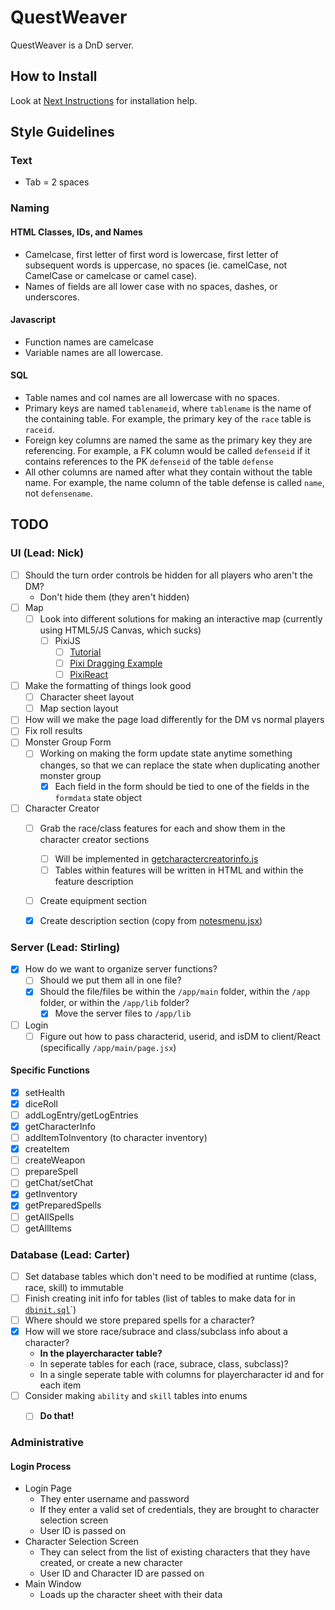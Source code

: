 # QuestWeaver
QuestWeaver is a DnD server.

## How to Install
Look at [Next Instructions](./next.md) for installation help.


## Style Guidelines

### Text
- Tab = 2 spaces

### Naming

#### HTML Classes, IDs, and Names
- Camelcase, first letter of first word is lowercase, first letter of subsequent words is uppercase, no spaces (ie. camelCase, not CamelCase or camelcase or camel case). 
- Names of fields are all lower case with no spaces, dashes, or underscores.

#### Javascript
- Function names are camelcase
- Variable names are all lowercase.

#### SQL
- Table names and col names are all lowercase with no spaces.
- Primary keys are named `tablenameid`, where `tablename` is the name of the containing table. For example, the primary key of the `race` table is `raceid`.
- Foreign key columns are named the same as the primary key they are referencing. For example, a FK column would be called `defenseid` if it contains references to the PK `defenseid` of the table `defense` 
- All other columns are named after what they contain without the table name. For example, the name column of the table defense is called `name`, not `defensename`.



## TODO

### UI (Lead: Nick)
- [ ] Should the turn order controls be hidden for all players who aren't the DM?
  - Don't hide them (they aren't hidden)
- [ ] Map
  - [ ] Look into different solutions for making an interactive map (currently using HTML5/JS Canvas, which sucks)
    - [ ] PixiJS 
      - [ ] [Tutorial](https://blog.logrocket.com/getting-started-pixijs-react-create-canvas/)
      - [ ] [Pixi Dragging Example](https://pixijs.com/examples/events/dragging)
      - [ ] [PixiReact](https://pixijs.io/pixi-react/)
- [ ] Make the formatting of things look good
  - [ ] Character sheet layout
  - [ ] Map section layout
- [ ] How will we make the page load differently for the DM vs normal players
- [ ] Fix roll results
- [ ] Monster Group Form
  - [ ] Working on making the form update state anytime something changes, so that we can replace the state when duplicating another monster group
    - [x] Each field in the form should be tied to one of the fields in the `formdata` state object
- [ ] Character Creator
  - [ ] Grab the race/class features for each and show them in the character creator sections
    - [ ] Will be implemented in [getcharactercreatorinfo.js](app\lib\getcharactercreatorinfo.js)
    - [ ] Tables within features will be written in HTML and within the feature description 
  - [ ] Create equipment section
  - [x] Create description section (copy from [notesmenu.jsx](./app/main/NotesMenu.jsx))


### Server (Lead: Stirling) 
- [x] How do we want to organize server functions? 
  - [ ] Should we put them all in one file?
  - [x] Should the file/files be within the `/app/main` folder, within the `/app` folder, or within the `/app/lib` folder?
    - [x] Move the server files to `/app/lib` 
- [ ] Login
  - [ ] Figure out how to pass characterid, userid, and isDM to client/React (specifically `/app/main/page.jsx`)

#### Specific Functions
- [x] setHealth
- [x] diceRoll
- [ ] addLogEntry/getLogEntries
- [x] getCharacterInfo
- [ ] addItemToInventory (to character inventory)
- [x] createItem
- [ ] createWeapon
- [ ] prepareSpell
- [ ] getChat/setChat
- [x] getInventory
- [x] getPreparedSpells
- [ ] getAllSpells
- [ ] getAllItems

### Database (Lead: Carter)
- [ ] Set database tables which don't need to be modified at runtime (class, race, skill) to immutable
- [ ] Finish creating init info for tables (list of tables to make data for in [`dbinit.sql`](./app/files/sql/dbinitdata.sql)`)
- [ ] Where should we store prepared spells for a character?
- [x] How will we store race/subrace and class/subclass info about a character?
    - **In the playercharacter table?**
    - In seperate tables for each (race, subrace, class, subclass)?
    - In a single seperate table with columns for playercharacter id and for each item
- [ ] Consider making `ability` and `skill` tables into enums
  - [ ] **Do that!**


### Administrative

#### Login Process
- Login Page
  - They enter username and password
  - If they enter a valid set of credentials, they are brought to character selection screen
  - User ID is passed on
- Character Selection Screen
  - They can select from the list of existing characters that they have created, or create a new character
  - User ID and Character ID are passed on 
- Main Window
  - Loads up the character sheet with their data